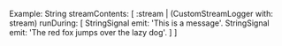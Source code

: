 Example:
	String streamContents: [ :stream |
		(CustomStreamLogger with: stream)
			runDuring: [ 
				StringSignal emit: 'This is a message'.
				StringSignal emit: 'The red fox jumps over the lazy dog'.
				 ] ]